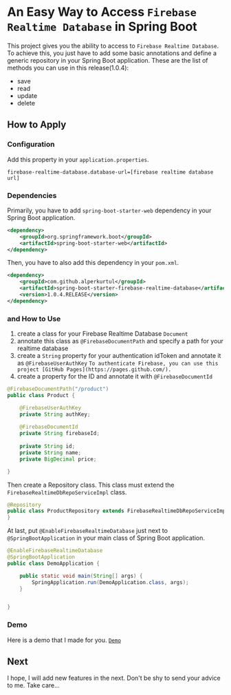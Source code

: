 # An Easy Way to Access `Firebase Realtime Database` in Spring Boot
This project gives you the ability to access to `Firebase Realtime Database`. To achieve this, you just have to add some basic annotations and define a generic repository in your Spring Boot application. These are the list of methods you can use in this release(1.0.4):

- save
- read
- update
- delete

## How to Apply

### Configuration

Add this property in your `application.properties`.
```properties
firebase-realtime-database.database-url=[firebase realtime database url]
```

### Dependencies

Primarily, you have to add `spring-boot-starter-web` dependency in your Spring Boot application.
```xml
<dependency>
    <groupId>org.springframework.boot</groupId>
    <artifactId>spring-boot-starter-web</artifactId>
</dependency>
```

Then, you have to also add this dependency in your `pom.xml`.
```xml
<dependency>
    <groupId>com.github.alperkurtul</groupId>
    <artifactId>spring-boot-starter-firebase-realtime-database</artifactId>
    <version>1.0.4.RELEASE</version>
</dependency>
```

### and How to Use

1) create a class for your Firebase Realtime Database `Document`
2) annotate this class as `@FirebaseDocumentPath` and specify a path for your realtime database
3) create a `String` property for your authentication idToken and annotate it as `@FirebaseUserAuthKey`
`To authenticate Firebase, you can use this project [GitHub Pages](https://pages.github.com/).`
4) create a property for the ID and annotate it with `@FirebaseDocumentId`

```java
@FirebaseDocumentPath("/product")
public class Product {

    @FirebaseUserAuthKey
    private String authKey;
    
    @FirebaseDocumentId
    private String firebaseId;
    
    private String id;
    private String name;
    private BigDecimal price;

}
```

Then create a Repository class. This class must extend the `FirebaseRealtimeDbRepoServiceImpl` class.

```java
@Repository
public class ProductRepository extends FirebaseRealtimeDbRepoServiceImpl<Product, String> {
}
```

At last, put `@EnableFirebaseRealtimeDatabase` just next to `@SpringBootApplication` in your main class of Spring Boot application.

```java
@EnableFirebaseRealtimeDatabase
@SpringBootApplication
public class DemoApplication {

    public static void main(String[] args) {
        SpringApplication.run(DemoApplication.class, args);
    }


}
```

### Demo

Here is a demo that I made for you. <a href="https://github.com/alperkurtul/spring-boot-starter-firebase-realtime-database-demo">`Demo`</a>

## Next

I hope, I will add new features in the next. Don't be shy to send your advice to me.
Take care...
